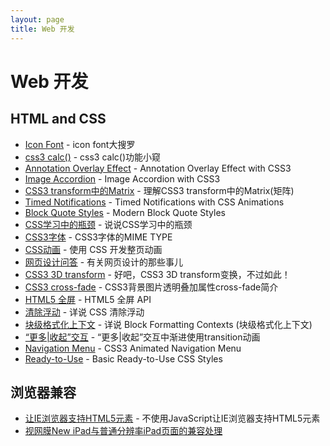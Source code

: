 ```yaml
---
layout: page
title: Web 开发
---
```


# Web 开发

## HTML and CSS

* [Icon Font](http://www.qianduan.net/icon-font-large-collecting.html) - icon font大搜罗
* [css3 calc()](http://www.qianduan.net/calc-at-at-at-page-intelligent-layout.html) - css3 calc()功能小窥
* [Annotation Overlay Effect](http://tympanus.net/codrops/2012/05/14/annotation-overlay-effect-with-css3/) - Annotation Overlay Effect with CSS3
* [Image Accordion](http://tympanus.net/codrops/2012/06/06/image-accordion-with-css3/) - Image Accordion with CSS3
* [CSS3 transform中的Matrix](http://www.zhangxinxu.com/wordpress/2012/06/css3-transform-matrix-%E7%9F%A9%E9%98%B5/) - 理解CSS3 transform中的Matrix(矩阵)
* [Timed Notifications](http://tympanus.net/codrops/2012/06/25/timed-notifications-with-css-animations/) - Timed Notifications with CSS Animations
* [Block Quote Styles](http://tympanus.net/codrops/2012/07/25/modern-block-quote-styles/) - Modern Block Quote Styles
* [CSS学习中的瓶颈](http://www.zhangxinxu.com/wordpress/2012/07/bottleneck-css-study/) - 说说CSS学习中的瓶颈
* [CSS3字体](http://yuguo.us/weblog/css3-font-mime-type/) - CSS3字体的MIME TYPE
* [CSS动画](http://blogs.msdn.com/b/ie_cn/archive/2012/08/22/full-page-animations-using-css.aspx) - 使用 CSS 开发整页动画
* [网页设计问答](http://startwmlife.com/that-thing-about-web-design-week-1-q-a/) - 有关网页设计的那些事儿
* [CSS3 3D transform](http://www.zhangxinxu.com/wordpress/2012/09/css3-3d-transform-perspective-animate-transition/) - 好吧，CSS3 3D transform变换，不过如此！
* [CSS3 cross-fade](http://www.zhangxinxu.com/wordpress/2012/09/css3-background-image-cross-fade/) - CSS3背景图片透明叠加属性cross-fade简介
* [HTML5 全屏](http://www.zhangxinxu.com/wordpress/2012/10/html5-full-screen-api-firefox-chrome-difference/) - HTML5 全屏 API
* [清除浮动](http://kayosite.com/remove-floating-style-in-detail.html) - 详说 CSS 清除浮动
* [块级格式化上下文](http://kayosite.com/block-formatting-contexts-in-detail.html) - 详说 Block Formatting Contexts (块级格式化上下文)
* [“更多|收起”交互](http://www.zhangxinxu.com/wordpress/2012/10/more-display-show-hide-tranisition/) - “更多|收起”交互中渐进使用transition动画
* [Navigation Menu](http://tutorialzine.com/2012/10/css3-dropdown-menu/) - CSS3 Animated Navigation Menu
* [Ready-to-Use](http://tympanus.net/codrops/2012/10/23/basic-ready-to-use-css-styles/) - Basic Ready-to-Use CSS Styles

## 浏览器兼容

* [让IE浏览器支持HTML5元素](http://www.zhangxinxu.com/wordpress/2012/07/no-javascript-ie-html5-elements/) - 不使用JavaScript让IE浏览器支持HTML5元素
* [视网膜New iPad与普通分辨率iPad页面的兼容处理](http://www.zhangxinxu.com/wordpress/2012/10/new-pad-retina-devicepixelratio-css-page/)
